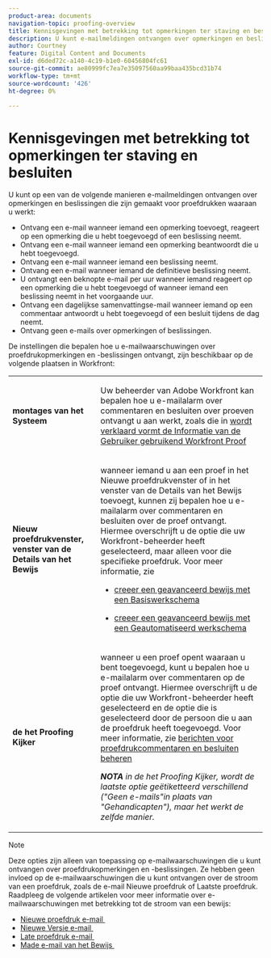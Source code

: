 ```yaml
---
product-area: documents
navigation-topic: proofing-overview
title: Kennisgevingen met betrekking tot opmerkingen ter staving en besluiten
description: U kunt e-mailmeldingen ontvangen over opmerkingen en beslissingen die zijn gemaakt op proefdrukken waaraan u werkt.
author: Courtney
feature: Digital Content and Documents
exl-id: d6ded72c-a140-4c19-b1e0-60456804fc61
source-git-commit: ae80999fc7ea7e35097560aa99baa435bcd31b74
workflow-type: tm+mt
source-wordcount: '426'
ht-degree: 0%

---
```


# Kennisgevingen met betrekking tot opmerkingen ter staving en besluiten

U kunt op een van de volgende manieren e-mailmeldingen ontvangen over opmerkingen en beslissingen die zijn gemaakt voor proefdrukken waaraan u werkt:

* Ontvang een e-mail wanneer iemand een opmerking toevoegt, reageert op een opmerking die u hebt toegevoegd of een beslissing neemt.
* Ontvang een e-mail wanneer iemand een opmerking beantwoordt die u hebt toegevoegd.
* Ontvang een e-mail wanneer iemand een beslissing neemt.
* Ontvang een e-mail wanneer iemand de definitieve beslissing neemt.
* U ontvangt een beknopte e-mail per uur wanneer iemand reageert op een opmerking die u hebt toegevoegd of wanneer iemand een beslissing neemt in het voorgaande uur.
* Ontvang een dagelijkse samenvattingse-mail wanneer iemand op een commentaar antwoordt u hebt toegevoegd of een besluit tijdens de dag neemt.
* Ontvang geen e-mails over opmerkingen of beslissingen.

De instellingen die bepalen hoe u e-mailwaarschuwingen over proefdrukopmerkingen en -beslissingen ontvangt, zijn beschikbaar op de volgende plaatsen in Workfront:

<table cellpadding="10" cellspacing="0"> 
 <tbody> 
  <tr> 
   <td role="rowheader"> <p><span class="wysiwyg-font-size-medium"><strong> montages van het Systeem </strong></span> </p> </td> 
   <td> <p><span class="wysiwyg-font-size-medium"> Uw beheerder van Adobe Workfront kan bepalen hoe u e-mailalarm over commentaren en besluiten over proeven ontvangt u aan werkt, zoals die in <a href="../../../workfront-proof/wp-mnguserscontacts/users/configure-user-info.md" class="MCXref xref"> wordt verklaard vormt de Informatie van de Gebruiker gebruikend Workfront Proof </a> </span> </p> </td> 
  </tr> 
  <tr> 
   <td role="rowheader"> <p><span class="wysiwyg-font-size-medium"><strong> Nieuw proefdrukvenster, venster van de Details van het Bewijs </strong></span> </p> </td> 
   <td> <p><span class="wysiwyg-font-size-medium"> wanneer iemand u aan een proef in het Nieuwe proefdrukvenster of in het venster van de Details van het Bewijs toevoegt, kunnen zij bepalen hoe u e-mailalarm over commentaren en besluiten over de proef ontvangt. Hiermee overschrijft u de optie die uw Workfront-beheerder heeft geselecteerd, maar alleen voor die specifieke proefdruk. Voor meer informatie, zie </span> </p> 
    <ul> 
     <li> <p><a href="../../../review-and-approve-work/proofing/creating-proofs-within-workfront/configure-basic-proof-workflow.md" class="MCXref xref"> creeer een geavanceerd bewijs met een Basiswerkschema </a> </p> </li> 
     <li> <p><a href="../../../review-and-approve-work/proofing/creating-proofs-within-workfront/create-automated-proof-workflow.md" class="MCXref xref"> creeer een geavanceerd bewijs met een Geautomatiseerd werkschema </a> </p> </li> 
    </ul> </td> 
  </tr> 
  <tr> 
   <td role="rowheader"> <p><span class="wysiwyg-font-size-medium"><strong> de het Proofing Kijker </strong></span> </p> </td> 
   <td> <p><span class="wysiwyg-font-size-medium"> wanneer u een proef opent waaraan u bent toegevoegd, kunt u bepalen hoe u e-mailalarm over commentaren op de proef ontvangt. Hiermee overschrijft u de optie die uw Workfront-beheerder heeft geselecteerd en de optie die is geselecteerd door de persoon die u aan de proefdruk heeft toegevoegd. Voor meer informatie, zie <a href="../../../review-and-approve-work/proofing/reviewing-proofs-within-workfront/manage-notifications-for-proof-comments.md" class="MCXref xref"> berichten voor proefdrukcommentaren en besluiten beheren </a> </span> </p> <p><span class="wysiwyg-font-size-medium"><em> <strong> NOTA </strong> in de het Proofing Kijker, wordt de laatste optie geëtiketteerd verschillend ("Geen e-mails"in plaats van "Gehandicapten"), maar het werkt de zelfde manier.</em></span> </p> </td> 
  </tr> 
 </tbody> 
</table>

>[!NOTE]
>
>Deze opties zijn alleen van toepassing op e-mailwaarschuwingen die u kunt ontvangen over proefdrukopmerkingen en -beslissingen. Ze hebben geen invloed op de e-mailwaarschuwingen die u kunt ontvangen over de stroom van een proefdruk, zoals de e-mail Nieuwe proefdruk of Laatste proefdruk. Raadpleeg de volgende artikelen voor meer informatie over e-mailwaarschuwingen met betrekking tot de stroom van een bewijs:
>
>* [&#x200B; Nieuwe proefdruk e-mail &#x200B;](../../../workfront-proof/wp-emailsntfctns/proof-notifications-and-reminders/new-proof-email.md)
>* [&#x200B; Nieuwe Versie e-mail &#x200B;](../../../workfront-proof/wp-emailsntfctns/proof-notifications-and-reminders/new-version-email.md)
>* [&#x200B; Late proefdruk e-mail &#x200B;](../../../workfront-proof/wp-emailsntfctns/proof-notifications-and-reminders/late-proof-email.md)
>* [&#x200B; Made e-mail van het Bewijs &#x200B;](../../../workfront-proof/wp-emailsntfctns/proof-notifications-and-reminders/proof-made-email.md)
